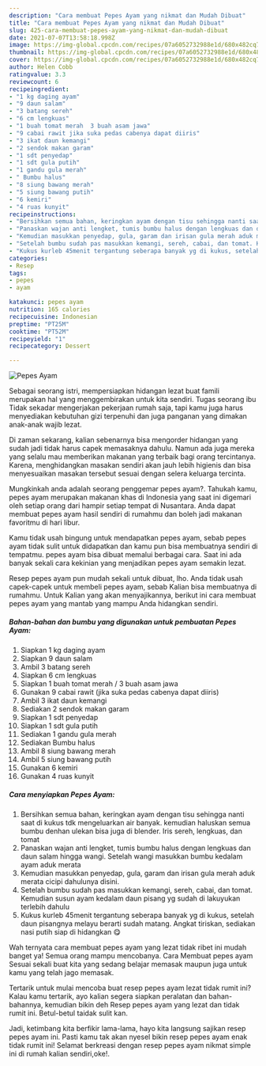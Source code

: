 ```yaml
---
description: "Cara membuat Pepes Ayam yang nikmat dan Mudah Dibuat"
title: "Cara membuat Pepes Ayam yang nikmat dan Mudah Dibuat"
slug: 425-cara-membuat-pepes-ayam-yang-nikmat-dan-mudah-dibuat
date: 2021-07-07T13:58:18.998Z
image: https://img-global.cpcdn.com/recipes/07a6052732988e1d/680x482cq70/pepes-ayam-foto-resep-utama.jpg
thumbnail: https://img-global.cpcdn.com/recipes/07a6052732988e1d/680x482cq70/pepes-ayam-foto-resep-utama.jpg
cover: https://img-global.cpcdn.com/recipes/07a6052732988e1d/680x482cq70/pepes-ayam-foto-resep-utama.jpg
author: Helen Cobb
ratingvalue: 3.3
reviewcount: 6
recipeingredient:
- "1 kg daging ayam"
- "9 daun salam"
- "3 batang sereh"
- "6 cm lengkuas"
- "1 buah tomat merah  3 buah asam jawa"
- "9 cabai rawit jika suka pedas cabenya dapat diiris"
- "3 ikat daun kemangi"
- "2 sendok makan garam"
- "1 sdt penyedap"
- "1 sdt gula putih"
- "1 gandu gula merah"
- " Bumbu halus"
- "8 siung bawang merah"
- "5 siung bawang putih"
- "6 kemiri"
- "4 ruas kunyit"
recipeinstructions:
- "Bersihkan semua bahan, keringkan ayam dengan tisu sehingga nanti saat di kukus tdk mengeluarkan air banyak. kemudian haluskan semua bumbu denhan ulekan bisa juga di blender. Iris sereh, lengkuas, dan tomat"
- "Panaskan wajan anti lengket, tumis bumbu halus dengan lengkuas dan daun salam hingga wangi. Setelah wangi masukkan bumbu kedalam ayam aduk merata"
- "Kemudian masukkan penyedap, gula, garam dan irisan gula merah aduk merata cicipi dahulunya disini."
- "Setelah bumbu sudah pas masukkan kemangi, sereh, cabai, dan tomat. Kemudian susun ayam kedalam daun pisang yg sudah di lakuyukan terlebih dahulu"
- "Kukus kurleb 45menit tergantung seberapa banyak yg di kukus, setelah daun pisangnya melayu berarti sudah matang. Angkat tiriskan, sediakan nasi putih siap di hidangkan 😋"
categories:
- Resep
tags:
- pepes
- ayam

katakunci: pepes ayam 
nutrition: 165 calories
recipecuisine: Indonesian
preptime: "PT25M"
cooktime: "PT52M"
recipeyield: "1"
recipecategory: Dessert

---
```



![Pepes Ayam](https://img-global.cpcdn.com/recipes/07a6052732988e1d/680x482cq70/pepes-ayam-foto-resep-utama.jpg)

Sebagai seorang istri, mempersiapkan hidangan lezat buat famili merupakan hal yang menggembirakan untuk kita sendiri. Tugas seorang ibu Tidak sekadar mengerjakan pekerjaan rumah saja, tapi kamu juga harus menyediakan kebutuhan gizi terpenuhi dan juga panganan yang dimakan anak-anak wajib lezat.

Di zaman  sekarang, kalian sebenarnya bisa mengorder hidangan yang sudah jadi tidak harus capek memasaknya dahulu. Namun ada juga mereka yang selalu mau memberikan makanan yang terbaik bagi orang tercintanya. Karena, menghidangkan masakan sendiri akan jauh lebih higienis dan bisa menyesuaikan masakan tersebut sesuai dengan selera keluarga tercinta. 



Mungkinkah anda adalah seorang penggemar pepes ayam?. Tahukah kamu, pepes ayam merupakan makanan khas di Indonesia yang saat ini digemari oleh setiap orang dari hampir setiap tempat di Nusantara. Anda dapat membuat pepes ayam hasil sendiri di rumahmu dan boleh jadi makanan favoritmu di hari libur.

Kamu tidak usah bingung untuk mendapatkan pepes ayam, sebab pepes ayam tidak sulit untuk didapatkan dan kamu pun bisa membuatnya sendiri di tempatmu. pepes ayam bisa dibuat memalui berbagai cara. Saat ini ada banyak sekali cara kekinian yang menjadikan pepes ayam semakin lezat.

Resep pepes ayam pun mudah sekali untuk dibuat, lho. Anda tidak usah capek-capek untuk membeli pepes ayam, sebab Kalian bisa membuatnya di rumahmu. Untuk Kalian yang akan menyajikannya, berikut ini cara membuat pepes ayam yang mantab yang mampu Anda hidangkan sendiri.

<!--inarticleads1-->

##### Bahan-bahan dan bumbu yang digunakan untuk pembuatan Pepes Ayam:

1. Siapkan 1 kg daging ayam
1. Siapkan 9 daun salam
1. Ambil 3 batang sereh
1. Siapkan 6 cm lengkuas
1. Siapkan 1 buah tomat merah / 3 buah asam jawa
1. Gunakan 9 cabai rawit (jika suka pedas cabenya dapat diiris)
1. Ambil 3 ikat daun kemangi
1. Sediakan 2 sendok makan garam
1. Siapkan 1 sdt penyedap
1. Siapkan 1 sdt gula putih
1. Sediakan 1 gandu gula merah
1. Sediakan  Bumbu halus
1. Ambil 8 siung bawang merah
1. Ambil 5 siung bawang putih
1. Gunakan 6 kemiri
1. Gunakan 4 ruas kunyit




<!--inarticleads2-->

##### Cara menyiapkan Pepes Ayam:

1. Bersihkan semua bahan, keringkan ayam dengan tisu sehingga nanti saat di kukus tdk mengeluarkan air banyak. kemudian haluskan semua bumbu denhan ulekan bisa juga di blender. Iris sereh, lengkuas, dan tomat
1. Panaskan wajan anti lengket, tumis bumbu halus dengan lengkuas dan daun salam hingga wangi. Setelah wangi masukkan bumbu kedalam ayam aduk merata
1. Kemudian masukkan penyedap, gula, garam dan irisan gula merah aduk merata cicipi dahulunya disini.
1. Setelah bumbu sudah pas masukkan kemangi, sereh, cabai, dan tomat. Kemudian susun ayam kedalam daun pisang yg sudah di lakuyukan terlebih dahulu
1. Kukus kurleb 45menit tergantung seberapa banyak yg di kukus, setelah daun pisangnya melayu berarti sudah matang. Angkat tiriskan, sediakan nasi putih siap di hidangkan 😋




Wah ternyata cara membuat pepes ayam yang lezat tidak ribet ini mudah banget ya! Semua orang mampu mencobanya. Cara Membuat pepes ayam Sesuai sekali buat kita yang sedang belajar memasak maupun juga untuk kamu yang telah jago memasak.

Tertarik untuk mulai mencoba buat resep pepes ayam lezat tidak rumit ini? Kalau kamu tertarik, ayo kalian segera siapkan peralatan dan bahan-bahannya, kemudian bikin deh Resep pepes ayam yang lezat dan tidak rumit ini. Betul-betul taidak sulit kan. 

Jadi, ketimbang kita berfikir lama-lama, hayo kita langsung sajikan resep pepes ayam ini. Pasti kamu tak akan nyesel bikin resep pepes ayam enak tidak rumit ini! Selamat berkreasi dengan resep pepes ayam nikmat simple ini di rumah kalian sendiri,oke!.

